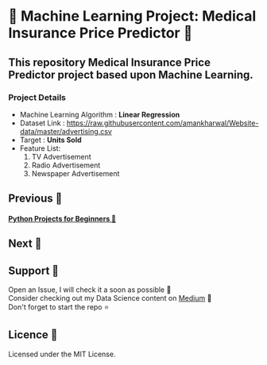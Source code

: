 # 🐋 Machine Learning Project: Medical Insurance Price Predictor 🐋
## This repository Medical Insurance Price Predictor project based upon Machine Learning. <br>
### Project Details <br>
* Machine Learning Algorithm : <b>Linear Regression</b><br>
* Dataset Link : https://raw.githubusercontent.com/amankharwal/Website-data/master/advertising.csv <br>
* Target : <b>Units Sold</b>
* Feature List:
  1. TV Advertisement
  2. Radio Advertisement
  3. Newspaper Advertisement

## Previous 🦉
#### <a href="https://github.com/Subhani-78/Beginner-Python-Projects">Python Projects for Beginners 🐍</a>

## Next 🐋


## Support 🐶

  Open an Issue, I will check it a soon as possible 👀 <br>
  Consider checking out my Data Science content on <a href="https://medium.com/@mujeeb.subhani78">Medium</a> 🚀 <br>
  Don't forget to start the repo ⭐
  
## Licence 🦊

Licensed under the MIT License.

